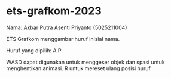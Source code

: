 # ets-grafkom-2023

Nama: Akbar Putra Asenti Priyanto (5025211004)

ETS Grafkom menggambar huruf inisial nama.

Huruf yang dipilih: A P.

WASD dapat digunakan untuk menggeser objek dan spasi untuk menghentikan animasi. R untuk mereset ulang posisi huruf.
